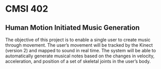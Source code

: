 # CMSI 402

## Human Motion Initiated Music Generation

The objective of this project is to enable a single user to create music through movement. The user’s movement will be tracked by the Kinect (version 2) and mapped to sound in real time. The system will be able to automatically generate musical notes based on the changes in velocity, acceleration, and position of a set of skeletal joints in the user’s body.
	
